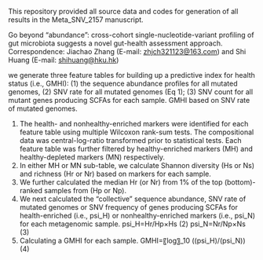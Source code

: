 This repository provided all source data and codes for generation of all results in the Meta_SNV_2157 manuscript.

Go beyond “abundance”: cross-cohort single-nucleotide-variant profiling of gut microbiota suggests a novel gut-health assessment approach. Correspondence: Jiachao Zhang (E-mail: zhjch321123@163.com) and Shi Huang (E-mail: shihuang@hku.hk)

we generate three feature tables for building up a predictive index for health status (i.e., GMHI): (1) the sequence abundance profiles for all mutated genomes, (2) SNV rate for all mutated genomes (Eq 1); (3) SNV count for all mutant genes producing SCFAs for each sample.
GMHI based on SNV rate of mutated genomes. 
1. The health- and nonhealthy-enriched markers were identified for each feature table using multiple Wilcoxon rank-sum tests. The compositional data was central-log-ratio transformed prior to statistical tests. Each feature table was further filtered by healthy-enriched markers (MH) and healthy-depleted markers (MN) respectively.
2. In either MH or MN sub-table, we calculate Shannon diversity (Hs or Ns) and richness (Hr or Nr) based on markers for each sample.
3. We further calculated the median Hr (or Nr) from 1% of the top (bottom)-ranked samples from (Hp or Np).
4. We next calculated the “collective” sequence abundance, SNV rate of mutated genomes or SNV frequency of genes producing SCFAs for health-enriched (i.e., psi_H) or nonhealthy-enriched markers (i.e., psi_N) for each metagenomic sample.
psi_H=Hr/Hp×Hs (2)
psi_N=Nr/Np×Ns (3)
5. Calculating a GMHI for each sample.
GMHI=〖log〗_10 ((psi_H)/(psi_N)) (4)

